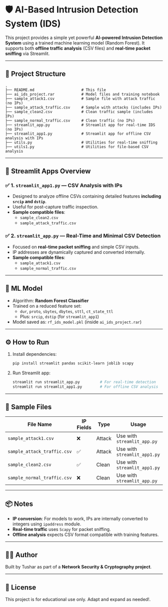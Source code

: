 
# 🛡️ AI-Based Intrusion Detection System (IDS)

This project provides a simple yet powerful **AI-powered Intrusion Detection System** using a trained machine learning model (Random Forest). It supports both **offline traffic analysis** (CSV files) and **real-time packet sniffing** via Streamlit.

---

## 📁 Project Structure

```
.
├── README.md                     # This file
├── ai_ids_project.rar            # Model files and training notebook
├── sample_attack1.csv            # Sample file with attack traffic (no IPs)
├── sample_attack_traffic.csv     # Sample with attacks (includes IPs)
├── sample_clean2.csv             # Clean traffic sample (includes IPs)
├── sample_normal_traffic.csv     # Clean traffic (no IPs)
├── streamlit_app.py              # Streamlit app for real-time IDS (no IPs)
├── streamlit_app1.py             # Streamlit app for offline CSV analysis with IPs
├── utils.py                      # Utilities for real-time sniffing
├── utils1.py                     # Utilities for file-based CSV analysis
```

---

## 🚀 Streamlit Apps Overview

### ✅ 1. `streamlit_app1.py` — CSV Analysis with IPs
- Designed to analyze offline CSVs containing detailed features **including `srcip` and `dstip`**.
- Useful for post-capture traffic inspection.
- **Sample compatible files**:
  - `sample_clean2.csv`
  - `sample_attack_traffic.csv`

### ✅ 2. `streamlit_app.py` — Real-Time and Minimal CSV Detection
- Focused on **real-time packet sniffing** and simple CSV inputs.
- IP addresses are dynamically captured and converted internally.
- **Sample compatible files**:
  - `sample_attack1.csv`
  - `sample_normal_traffic.csv`

---

## 🧠 ML Model

- Algorithm: **Random Forest Classifier**
- Trained on a reduced feature set:
  - `dur`, `proto`, `sbytes`, `dbytes`, `sttl`, `ct_state_ttl`
  - Plus: `srcip`, `dstip` (for `streamlit_app1`)
- Model saved as: `rf_ids_model.pkl` (inside `ai_ids_project.rar`)

---

## ⚙️ How to Run

1. Install dependencies:
   ```bash
   pip install streamlit pandas scikit-learn joblib scapy
   ```

2. Run Streamlit app:
   ```bash
   streamlit run streamlit_app.py         # For real-time detection
   streamlit run streamlit_app1.py        # For offline CSV analysis
   ```

---

## 🧪 Sample Files

| File Name                  | IP Fields | Type       | Usage                    |
|---------------------------|-----------|------------|--------------------------|
| `sample_attack1.csv`      | ❌         | Attack     | Use with `streamlit_app.py` |
| `sample_attack_traffic.csv` | ✅       | Attack     | Use with `streamlit_app1.py` |
| `sample_clean2.csv`       | ✅         | Clean      | Use with `streamlit_app1.py` |
| `sample_normal_traffic.csv` | ❌       | Clean      | Use with `streamlit_app.py` |

---

## 📦 Notes

- **IP conversion**: For models to work, IPs are internally converted to integers using `ipaddress` module.
- **Real-time traffic** uses `Scapy` for packet sniffing.
- **Offline analysis** expects CSV format compatible with training features.

---

## 👨‍💻 Author

Built by Tushar as part of a **Network Security & Cryptography project**.

---

## 📄 License

This project is for educational use only. Adapt and expand as needed!.
